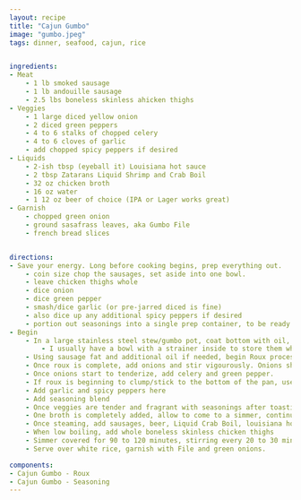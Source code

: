 ```yaml
---
layout: recipe
title: "Cajun Gumbo"
image: "gumbo.jpeg"
tags: dinner, seafood, cajun, rice


ingredients:
- Meat
    - 1 lb smoked sausage
    - 1 lb andouille sausage
    - 2.5 lbs boneless skinless ahicken thighs
- Veggies
    - 1 large diced yellow onion
    - 2 diced green peppers
    - 4 to 6 stalks of chopped celery
    - 4 to 6 cloves of garlic
    - add chopped spicy peppers if desired
- Liquids
    - 2-ish tbsp (eyeball it) Louisiana hot sauce
    - 2 tbsp Zatarans Liquid Shrimp and Crab Boil
    - 32 oz chicken broth
    - 16 oz water
    - 1 12 oz beer of choice (IPA or Lager works great)
- Garnish
    - chopped green onion
    - ground sasafrass leaves, aka Gumbo File
    - french bread slices


directions:
- Save your energy. Long before cooking begins, prep everything out.
    - coin size chop the sausages, set aside into one bowl.
    - leave chicken thighs whole
    - dice onion
    - dice green pepper
    - smash/dice garlic (or pre-jarred diced is fine)
    - also dice up any additional spicy peppers if desired
    - portion out seasonings into a single prep container, to be ready to be thrown in all at once.
- Begin
    - In a large stainless steel stew/gumbo pot, coat bottom with oil, brown sausages in batches, and set aside. Season with Tonys as you go. 
        - I usually have a bowl with a strainer inside to store them while the rest are cooking
    - Using sausage fat and additional oil if needed, begin Roux process
    - Once roux is complete, add onions and stir vigourously. Onions should be room temp so as to not clump roux.
    - Once onions start to tenderize, add celery and green pepper.
    - If roux is beginning to clump/stick to the bottom of the pan, use a splash of chicken broth (room temp) and stir vigourously to incorporate
    - Add garlic and spicy peppers here
    - Add seasoning blend
    - Once veggies are tender and fragrant with seasonings after toasting for a bit, slowly begin streaming in chicken broth while stirring vigourously
    - One broth is completely added, allow to come to a simmer, continuing to stir.
    - Once steaming, add sausages, beer, Liquid Crab Boil, louisiana hot sauce
    - When low boiling, add whole boneless skinless chicken thighs
    - Simmer covered for 90 to 120 minutes, stirring every 20 to 30 minutes, keeping at a low boil (med-low heat, towards the lower side. slightly burbling)
    - Serve over white rice, garnish with File and green onions.

components:
- Cajun Gumbo - Roux
- Cajun Gumbo - Seasoning
---
```

